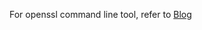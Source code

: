 For openssl command line tool, refer to [Blog](http://yatinsns.github.io/2015/08/10/openssl-encryption.html) 
